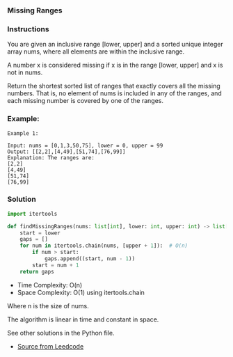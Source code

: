 ### Missing Ranges

### Instructions

You are given an inclusive range [lower, upper] and a sorted unique integer array nums, where all elements are within the inclusive range.

A number x is considered missing if x is in the range [lower, upper] and x is not in nums.

Return the shortest sorted list of ranges that exactly covers all the missing numbers. That is, no element of nums is included in any of the ranges, and each missing number is covered by one of the ranges.
### Example:

```
Example 1:

Input: nums = [0,1,3,50,75], lower = 0, upper = 99
Output: [[2,2],[4,49],[51,74],[76,99]]
Explanation: The ranges are:
[2,2]
[4,49]
[51,74]
[76,99]
```

### Solution

```py
import itertools

def findMissingRanges(nums: list[int], lower: int, upper: int) -> list[tuple[int, int]]:
    start = lower
    gaps = []
    for num in itertools.chain(nums, [upper + 1]):  # O(n)
        if num > start:
            gaps.append((start, num - 1))
        start = num + 1
    return gaps
```
* Time Complexity: O(n)
* Space Complexity: O(1) using itertools.chain

Where n is the size of nums.

The algorithm is linear in time and constant in space.

See other solutions in the Python file.


* [Source from Leedcode](https://leetcode.com/problems/missing-ranges/)




























